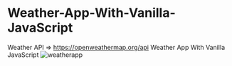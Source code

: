 # Weather-App-With-Vanilla-JavaScript
Weather API => https://openweathermap.org/api
Weather App With Vanilla JavaScript
![weatherapp](https://user-images.githubusercontent.com/117073615/226107024-ca981631-0443-4aac-9f60-c3ab8ef58be5.png)
